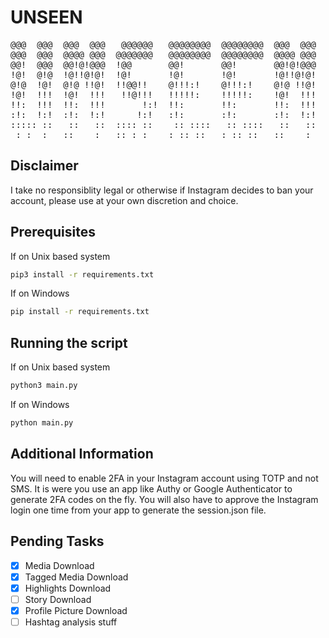 # UNSEEN                                                          
<pre>@@@  @@@  @@@  @@@   @@@@@@   @@@@@@@@  @@@@@@@@  @@@  @@@  
@@@  @@@  @@@@ @@@  @@@@@@@   @@@@@@@@  @@@@@@@@  @@@@ @@@  
@@!  @@@  @@!@!@@@  !@@       @@!       @@!       @@!@!@@@  
!@!  @!@  !@!!@!@!  !@!       !@!       !@!       !@!!@!@!  
@!@  !@!  @!@ !!@!  !!@@!!    @!!!:!    @!!!:!    @!@ !!@!  
!@!  !!!  !@!  !!!   !!@!!!   !!!!!:    !!!!!:    !@!  !!!  
!!:  !!!  !!:  !!!       !:!  !!:       !!:       !!:  !!!  
:!:  !:!  :!:  !:!      !:!   :!:       :!:       :!:  !:!  
::::: ::   ::   ::  :::: ::    :: ::::   :: ::::   ::   ::  
 : :  :   ::    :   :: : :    : :: ::   : :: ::   ::    :   </pre>
                                                        

## Disclaimer
I take no responsiblity legal or otherwise if Instagram decides to ban your account, please use at your own discretion and choice.

## Prerequisites
If on Unix based system
```bash
pip3 install -r requirements.txt
```

If on Windows
```cmd
pip install -r requirements.txt
```

## Running the script
If on Unix based system
```bash
python3 main.py
```

If on Windows
```cmd
python main.py
```

## Additional Information
You will need to enable 2FA in your Instagram account using TOTP and not SMS. It is were you use an app like Authy or Google Authenticator to generate 2FA codes on the fly. You will also have to approve the Instagram login one time from your app to generate the session.json file.

## Pending Tasks
- [x] Media Download
- [x] Tagged Media Download
- [x] Highlights Download
- [ ] Story Download
- [x] Profile Picture Download
- [ ] Hashtag analysis stuff
